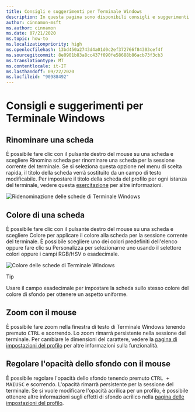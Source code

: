 ```yaml
---
title: Consigli e suggerimenti per Terminale Windows
description: In questa pagina sono disponibili consigli e suggerimenti per migliorare l'esperienza di Terminale Windows.
author: cinnamon-msft
ms.author: cinnamon
ms.date: 07/21/2020
ms.topic: how-to
ms.localizationpriority: high
ms.openlocfilehash: 13bd450a2743d4a01d0c2ef372766f84303cef4f
ms.sourcegitcommit: 8e0901b83a8cc437f090fe58688b86acb73f3cb3
ms.translationtype: MT
ms.contentlocale: it-IT
ms.lasthandoff: 09/22/2020
ms.locfileid: "90988492"
---
```

# <a name="windows-terminal-tips-and-tricks"></a>Consigli e suggerimenti per Terminale Windows

## <a name="rename-a-tab"></a>Rinominare una scheda

È possibile fare clic con il pulsante destro del mouse su una scheda e scegliere Rinomina scheda per rinominare una scheda per la sessione corrente del terminale. Se si seleziona questa opzione nel menu di scelta rapida, il titolo della scheda verrà sostituito da un campo di testo modificabile. Per impostare il titolo della scheda del profilo per ogni istanza del terminale, vedere questa [esercitazione](./tutorials/tab-title.md) per altre informazioni.

![Ridenominazione delle schede di Terminale Windows](./images/tab-rename.gif)

## <a name="color-a-tab"></a>Colore di una scheda

È possibile fare clic con il pulsante destro del mouse su una scheda e scegliere Colore per applicare il colore alla scheda per la sessione corrente del terminale. È possibile scegliere uno dei colori predefiniti dell'elenco oppure fare clic su Personalizza per selezionarne uno usando il selettore colori oppure i campi RGB/HSV o esadecimale.

![Colore delle schede di Terminale Windows](./images/tab-color.png)

> [!TIP]
> Usare il campo esadecimale per impostare la scheda sullo stesso colore del colore di sfondo per ottenere un aspetto uniforme.

## <a name="zoom-with-the-mouse"></a>Zoom con il mouse

È possibile fare zoom nella finestra di testo di Terminale Windows tenendo premuto <kbd>CTRL</kbd> e scorrendo. Lo zoom rimarrà persistente nella sessione del terminale. Per cambiare le dimensioni del carattere, vedere la [pagina di impostazioni del profilo](./customize-settings/profile-settings.md#text-settings) per altre informazioni sulla funzionalità.

## <a name="adjust-background-opacity-with-the-mouse"></a>Regolare l'opacità dello sfondo con il mouse

È possibile regolare l'opacità dello sfondo tenendo premuto <kbd>CTRL + MAIUSC</kbd> e scorrendo. L'opacità rimarrà persistente per la sessione del terminale. Se si vuole modificare l'opacità acrilica per un profilo, è possibile ottenere altre informazioni sugli effetti di sfondo acrilico nella [pagina delle impostazioni del profilo](./customize-settings/profile-settings.md#acrylic-settings).
